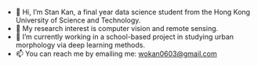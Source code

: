 - 👋 Hi, I’m Stan Kan, a final year data science student from the Hong Kong University of Science and Technology.
- 👀 My research interest is computer vision and remote sensing.
- 🌱 I’m currently working in a school-based project in studying urban morphology via deep learning methods.
- 📫 You can reach me by emailing me: wokan0603@gmail.com
